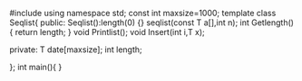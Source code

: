 #include<iostream>
using namespace std;
const int maxsize=1000;
template <class T>
class Seqlist{
public:
      Seqlist():length(0) 
      {}
      seqlist(const T a[],int n);
      int Getlength(){
          return length;
      }
      void Printlist();
      void Insert(int i,T x);
      
      

private:
      T date[maxsize];
      int length;

};
int main(){
}
